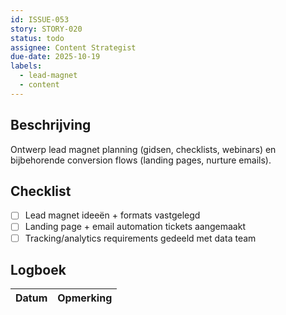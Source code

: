 ```yaml
---
id: ISSUE-053
story: STORY-020
status: todo
assignee: Content Strategist
due-date: 2025-10-19
labels:
  - lead-magnet
  - content
---
```


## Beschrijving
Ontwerp lead magnet planning (gidsen, checklists, webinars) en bijbehorende conversion flows (landing pages, nurture emails).

## Checklist
- [ ] Lead magnet ideeën + formats vastgelegd
- [ ] Landing page + email automation tickets aangemaakt
- [ ] Tracking/analytics requirements gedeeld met data team

## Logboek
| Datum | Opmerking |
|-------|-----------|
